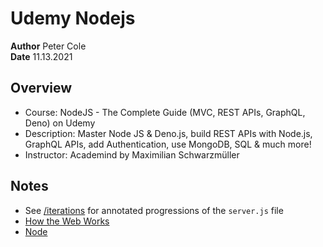 # Udemy Nodejs

**Author** Peter Cole  
**Date** 11.13.2021

## Overview

- Course: NodeJS - The Complete Guide (MVC, REST APIs, GraphQL, Deno) on Udemy
- Description: Master Node JS & Deno.js, build REST APIs with Node.js, GraphQL APIs, add Authentication, use MongoDB, SQL & much more!
- Instructor: Academind by Maximilian Schwarzmüller

## Notes

- See [/iterations](/iterations) for annotated progressions of the `server.js` file
- [How the Web Works](/notes/how_the_web_works.md)
- [Node](/notes/node.md)
